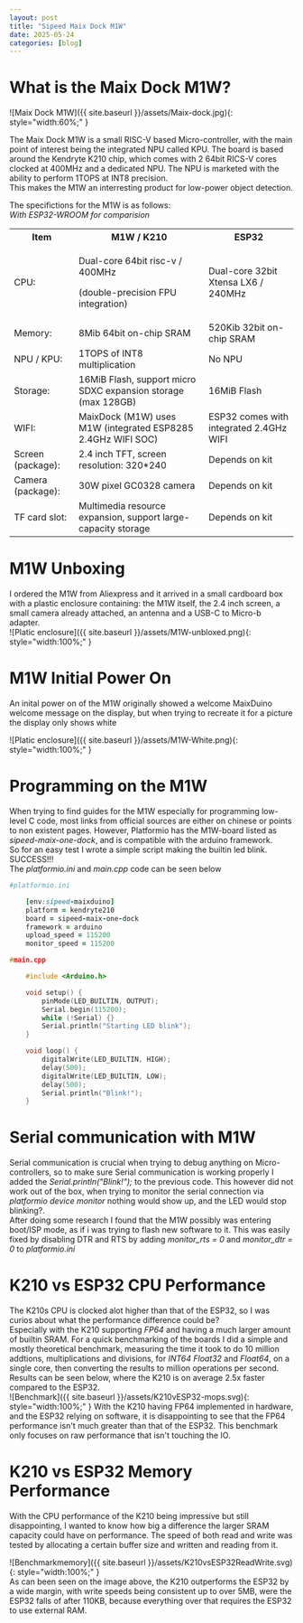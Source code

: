 ```yaml
---
layout: post
title: "Sipeed Maix Dock M1W"
date: 2025-05-24
categories: [blog]
---
```

# What is the Maix Dock M1W?
![Maix Dock M1W]({{ site.baseurl }}/assets/Maix-dock.jpg){: style="width:60%;" }

The Maix Dock M1W is a small RISC-V based Micro-controller, with the main point of interest being the integrated NPU called KPU. 
The board is based around the Kendryte K210 chip, which comes with 2 64bit RICS-V cores clocked at 400MHz and a dedicated NPU. 
The NPU is marketed with the ability to perform 1TOPS at INT8 precision.  
This makes the M1W an interresting product for low-power object detection.  

The specifictions for the M1W is as follows:  
*With ESP32-WROOM for comparision*

<table>
    <tr>
        <th>Item</th>
        <th>M1W / K210</th>
        <th>ESP32</th>
    </tr>
    <tr>
    <td>CPU:</td>
        <td>
            <p>Dual-core 64bit risc-v / 400MHz</p>
            <p> (double-precision FPU integration)</p>
        </td>
        <td>Dual-core 32bit Xtensa LX6 / 240MHz</td>
    </tr>
    <tr>
        <td>Memory:</td>
        <td> 8Mib 64bit on-chip SRAM </td>
        <td> 520Kib 32bit on-chip SRAM</td>
    </tr>
    <tr>
        <td>NPU / KPU:</td>
        <td> 1TOPS of INT8 multiplication</td>
        <td> No NPU</td>
    </tr>
    <tr>
        <td>Storage:</td>
        <td>16MiB Flash, support micro SDXC expansion storage (max 128GB)</td>
        <td>16MiB Flash</td>
    </tr>
    <tr>
        <td> WIFI: </td>
        <td> MaixDock (M1W) uses M1W (integrated ESP8285 2.4GHz WIFI SOC)</td>
        <td> ESP32 comes with integrated 2.4GHz WIFI</td>
    </tr>
    <tr>
        <td> Screen (package): </td>
        <td> 2.4 inch TFT, screen resolution: 320*240</td>
        <td> Depends on kit</td>
    </tr>
    <tr>
        <td> Camera (package):</td>
        <td> 30W pixel GC0328 camera </td>
        <td> Depends on kit</td>
    </tr>
    <tr>
        <td> TF card slot:</td>
        <td> Multimedia resource expansion, support large-capacity storage</td>
        <td> Depends on kit</td>
    </tr>
</table>  

# M1W Unboxing
I ordered the M1W from Aliexpress and it arrived in a small cardboard box with a plastic enclosure containing: the M1W itself, the 2.4 inch screen, a small camera already attached, an antenna and a USB-C  to Micro-b adapter.  
![Platic enclosure]({{ site.baseurl }}/assets/M1W-unbloxed.png){: style="width:100%;" }
# M1W Initial Power On
An inital power on of the M1W originally showed a welcome MaixDuino welcome message on the display, but when trying to recreate it for a picture the display only shows white

![Platic enclosure]({{ site.baseurl }}/assets/M1W-White.png){: style="width:100%;" }
# Programming on the M1W
When trying to find guides for the M1W especially for programming low-level C code, most links from official sources are either on chinese or points to non existent pages. 
However, Platformio has the M1W-board listed as *sipeed-maix-one-dock*, and is compatible with the arduino framework.  
So for an easy test I wrote a simple script making the builtin led blink.  SUCCESS!!!  
The *platformio.ini* and *main.cpp* code can be seen below  

```ruby
#platformio.ini

    [env:sipeed-maixduino]
    platform = kendryte210
    board = sipeed-maix-one-dock
    framework = arduino
    upload_speed = 115200
    monitor_speed = 115200
```


```c++
#main.cpp

    #include <Arduino.h>

    void setup() {
        pinMode(LED_BUILTIN, OUTPUT);
        Serial.begin(115200);
        while (!Serial) {}
        Serial.println("Starting LED blink");
    }

    void loop() {
        digitalWrite(LED_BUILTIN, HIGH);
        delay(500);
        digitalWrite(LED_BUILTIN, LOW);
        delay(500);
        Serial.println("Blink!");
    }
```
# Serial communication with M1W
Serial communication is crucial when trying to debug anything on Micro-controllers, so to make sure Serial communication is working properly I added the *Serial.println("Blink!");* to the previous code. This however did not work out of the box, when trying to monitor the serial connection via *platformio device monitor* nothing would show up, and the LED would stop blinking?.  
After doing some research I found that the M1W possibly was entering boot/ISP mode, as if i was trying to flash new software to it.
This was easily fixed by disabling DTR and RTS by adding *monitor_rts = 0* and *monitor_dtr = 0* to *platformio.ini*
# K210 vs ESP32 CPU Performance
The K210s CPU is clocked alot higher than that of the ESP32, so I was curios about what the performance difference could be?  
Especially with the K210 supporting *FP64* and having a much larger amount of builtin SRAM. 
For a quick benchmarking of the boards I did a simple and mostly theoretical benchmark, measuring the time it took to do 10
million addtions, multiplications and divisions, for *INT64* *Float32* and *Float64*, on a single core, then converting the results to million operations per second. Results can be seen below, where the K210 is on average 2.5x faster compared to the ESP32.  
![Benchmark]({{ site.baseurl }}/assets/K210vESP32-mops.svg){: style="width:100%;" }
With the K210 having FP64 implemented in hardware, and the ESP32 relying on software, it is disappointing to see that the FP64 performance isn't much greater than that of the ESP32. This benchmark only focuses on raw performance that isn't touching the IO.
# K210 vs ESP32 Memory Performance
With the CPU performance of the K210 being impressive but still disappointing, I wanted to know how big a difference the larger SRAM capacity could have on performance.
The speed of both read and write was tested by allocating a certain buffer size and written and reading from it.

![Benchmarkmemory]({{ site.baseurl }}/assets/K210vsESP32ReadWrite.svg){: style="width:100%;" }  
As can been seen on the image above, the K210 outperforms the ESP32 by a wide margin, with write speeds being consistent up to over 5MB, were the ESP32 falls of after 110KB, because everything over that requires the ESP32 to use external RAM.
